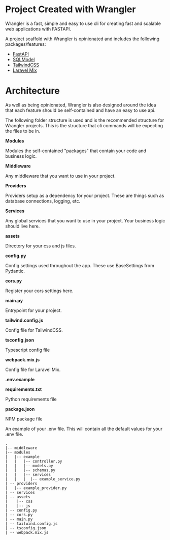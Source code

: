 # Project Created with Wrangler

Wrangler is a fast, simple and easy to use cli for creating fast and scalable web applications with FASTAPI.

A project scaffold with Wrangler is opinionated and includes the following packages/features:
* [FastAPI](https://fastapi.tiangolo.com/) 
* [SQLModel](https://sqlmodel.tiangolo.com/)
* [TailwindCSS](https://tailwindcss.com/)
* [Laravel Mix](https://laravel-mix.com/)

# Architecture

As well as being opinionated, Wrangler is also designed around the idea that each feature should be self-contained and
have an easy to use api.

The following folder structure is used and is the recommended structure for Wrangler projects. This is the
structure that cli commands will be expecting the files to be in. 

**Modules**

Modules the self-contained "packages" that contain your code and business logic. 

**Middleware** 

Any middleware that you want to use in your project. 

**Providers**

Providers setup as a dependency for your project. These are things such as database connections, logging, etc. 

**Services**

Any global services that you want to use in your project. Your business logic should live here.

**assets**

Directory for your css and js files. 

**config.py**

Config settings used throughout the app. These use BaseSettings from Pydantic.

**cors.py**

Register your cors settings here.

**main.py**

Entrypoint for your project.

**tailwind.config.js**

Config file for TailwindCSS.

**tsconfig.json**

Typescript config file

**webpack.mix.js**

Config file for Laravel Mix.

**.env.example**

**requirements.txt**

Python requirements file

**package.json**

NPM package file

An example of your .env file. This will contain all the default values for your .env file.



```
.
|-- middleware
|-- modules
|   |-- example
|   |   |-- controller.py
|   |   |-- models.py
|   |   |-- schemas.py
|   |   |-- services
|   |   |  |-- example_service.py
| -- providers
|   |-- example_provider.py
| -- services
| -- assets
|    |-- css
|    |-- js
| -- config.py
| -- cors.py
| -- main.py
| -- tailwind.config.js
| -- tsconfig.json 
| -- webpack.mix.js 
```